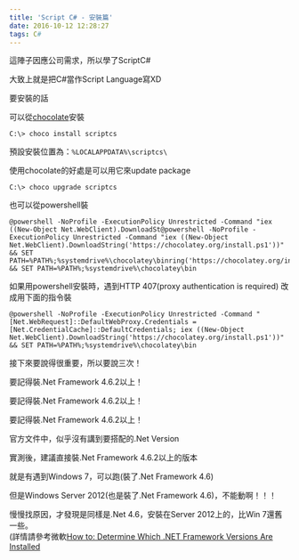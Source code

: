 ```yaml
---
title: 'Script C# - 安裝篇'
date: 2016-10-12 12:28:27
tags: C#
---
```


這陣子因應公司需求，所以學了ScriptC#

大致上就是把C#當作Script Language寫XD

要安裝的話

可以從[chocolate](https://chocolatey.org/)安裝

``` shell
C:\> choco install scriptcs
```

預設安裝位置為：`%LOCALAPPDATA%\scriptcs\`

使用chocolate的好處是可以用它來update package

```
C:\> choco upgrade scriptcs
```

也可以從powershell裝

``` power shell
@powershell -NoProfile -ExecutionPolicy Unrestricted -Command "iex ((New-Object Net.WebClient).DownloadSt@powershell -NoProfile -ExecutionPolicy Unrestricted -Command "iex ((New-Object Net.WebClient).DownloadString('https://chocolatey.org/install.ps1'))" && SET PATH=%PATH%;%systemdrive%\chocolatey\binring('https://chocolatey.org/install.ps1'))" && SET PATH=%PATH%;%systemdrive%\chocolatey\bin
```

如果用powershell安裝時，遇到HTTP 407(proxy authentication is required)
改成用下面的指令裝

``` power shell
@powershell -NoProfile -ExecutionPolicy Unrestricted -Command "[Net.WebRequest]::DefaultWebProxy.Credentials = [Net.CredentialCache]::DefaultCredentials; iex ((New-Object Net.WebClient).DownloadString('https://chocolatey.org/install.ps1'))" && SET PATH=%PATH%;%systemdrive%\chocolatey\bin
```

接下來要說得很重要，所以要說三次！

要記得裝.Net Framework 4.6.2以上！

要記得裝.Net Framework 4.6.2以上！

要記得裝.Net Framework 4.6.2以上！

官方文件中，似乎沒有講到要搭配的.Net Version

實測後，建議直接裝.Net Framework 4.6.2以上的版本

就是有遇到Windows 7，可以跑(裝了.Net Framework 4.6)

但是Windows Server 2012(也是裝了.Net Framework 4.6)，不能動啊！！！

慢慢找原因，才發現是同樣是.Net 4.6，安裝在Server 2012上的，比Win 7還舊一些。  
(詳情請參考微軟[How to: Determine Which .NET Framework Versions Are Installed](http://0rz.tw/Dkovt)